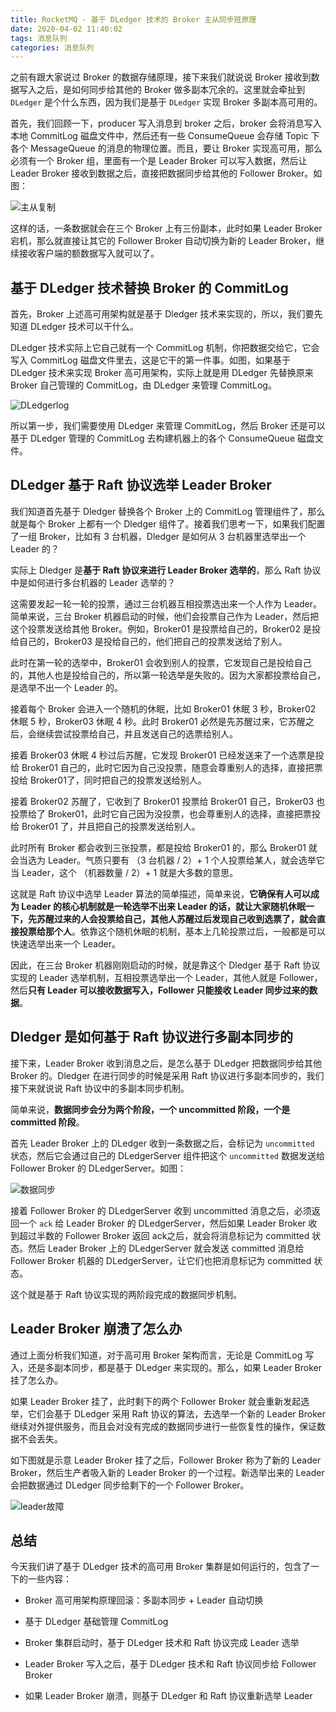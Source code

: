 ```yaml
---
title: RocketMQ - 基于 DLedger 技术的 Broker 主从同步班原理
date: 2020-04-02 11:40:02
tags: 消息队列
categories: 消息队列
---
```


之前有跟大家说过 Broker 的数据存储原理，接下来我们就说说 Broker 接收到数据写入之后，是如何同步给其他的 Broker 做多副本冗余的。这里就会牵扯到 `DLedger` 是个什么东西，因为我们是基于 `DLedger` 实现 Broker 多副本高可用的。



首先，我们回顾一下，producer 写入消息到 broker 之后，broker 会将消息写入本地 CommitLog 磁盘文件中，然后还有一些 ConsumeQueue 会存储 Topic 下各个 MessageQueue 的消息的物理位置。而且，要让 Broker 实现高可用，那么必须有一个 Broker 组，里面有一个是 Leader Broker 可以写入数据，然后让 Leader Broker 接收到数据之后，直接把数据同步给其他的 Follower Broker。如图：

![主从复制](RocketMQ-基于-DLedger-技术的-Broker-主从同步班原理/主从复制.png)



这样的话，一条数据就会在三个 Broker 上有三份副本，此时如果 Leader Broker 宕机，那么就直接让其它的 Follower Broker 自动切换为新的 Leader Broker，继续接收客户端的额数据写入就可以了。



## 基于 DLedger 技术替换 Broker 的 CommitLog

首先，Broker 上述高可用架构就是基于 Dledger 技术来实现的，所以，我们要先知道 DLedger 技术可以干什么。



DLedger 技术实际上它自己就有一个 CommitLog 机制，你把数据交给它，它会写入 CommitLog 磁盘文件里去，这是它干的第一件事。如图，如果基于 DLedger 技术来实现 Broker 高可用架构，实际上就是用 DLedger 先替换原来 Broker 自己管理的 CommitLog，由 DLedger 来管理 CommitLog。

![DLedgerlog](RocketMQ-基于-DLedger-技术的-Broker-主从同步班原理/DLedgerlog.png)



所以第一步，我们需要使用 DLedger 来管理 CommitLog，然后 Broker 还是可以基于 DLedger 管理的  CommitLog 去构建机器上的各个 ConsumeQueue 磁盘文件。



## DLedger 基于 Raft 协议选举 Leader Broker

我们知道首先基于 Dledger 替换各个 Broker 上的 CommitLog 管理组件了，那么就是每个 Broker 上都有一个 Dledger 组件了。接着我们思考一下，如果我们配置了一组 Broker，比如有 3 台机器，Dledger 是如何从 3 台机器里选举出一个 Leader 的？



实际上 Dledger 是**基于 Raft 协议来进行 Leader Broker 选举的**，那么 Raft 协议中是如何进行多台机器的 Leader 选举的？



这需要发起一轮一轮的投票，通过三台机器互相投票选出来一个人作为 Leader。简单来说，三台 Broker 机器启动的时候，他们会投票自己作为 Leader，然后把这个投票发送给其他 Broker。例如，Broker01 是投票给自己的，Broker02 是投给自己的，Broker03 是投给自己的，他们把自己的投票发送给了别人。



此时在第一轮的选举中，Broker01 会收到别人的投票，它发现自己是投给自己的，其他人也是投给自己的，所以第一轮选举是失败的。因为大家都投票给自己，是选举不出一个 Leader 的。



接着每个 Broker 会进入一个随机的休眠，比如 Broker01 休眠 3 秒，Broker02 休眠 5 秒，Broker03 休眠 4 秒。此时 Broker01 必然是先苏醒过来，它苏醒之后，会继续尝试投票给自己，并且发送自己的选票给别人。



接着 Broker03 休眠 4 秒过后苏醒，它发现 Broker01 已经发送来了一个选票是投给 Broker01 自己的，此时它因为自己没投票，随意会尊重别人的选择，直接把票投给 Broker01了，同时把自己的投票发送给别人。



接着 Broker02 苏醒了，它收到了 Broker01 投票给 Broker01 自己，Broker03 也投票给了 Broker01，此时它自己因为没投票，也会尊重别人的选择，直接把票投给 Broker01 了，并且把自己的投票发送给别人。



此时所有 Broker 都会收到三张投票，都是投给 Broker01 的，那么 Broker01 就会当选为 Leader。气质只要有 （3 台机器 / 2）+ 1 个人投票给某人，就会选举它当 Leader，这个 （机器数量 / 2）+ 1 就是大多数的意思。



这就是 Raft 协议中选举 Leader 算法的简单描述，简单来说，**它确保有人可以成为 Leader 的核心机制就是一轮选举不出来 Leader 的话，就让大家随机休眠一下，先苏醒过来的人会投票给自己，其他人苏醒过后发现自己收到选票了，就会直接投票给那个人**。依靠这个随机休眠的机制，基本上几轮投票过后，一般都是可以快速选举出来一个 Leader。



因此，在三台 Broker 机器刚刚启动的时候，就是靠这个 Dledger 基于 Raft 协议实现的 Leader 选举机制，互相投票选举出一个 Leader，其他人就是 Follower，然后**只有 Leader 可以接收数据写入，Follower 只能接收 Leader 同步过来的数据**。



## Dledger 是如何基于 Raft 协议进行多副本同步的

接下来，Leader Broker 收到消息之后，是怎么基于 DLedger 把数据同步给其他 Broker 的。Dledger 在进行同步的时候是采用 Raft 协议进行多副本同步的，我们接下来就说说 Raft 协议中的多副本同步机制。



简单来说，**数据同步会分为两个阶段，一个 uncommitted 阶段，一个是 committed 阶段**。



首先 Leader Broker 上的 DLedger 收到一条数据之后，会标记为 `uncommitted` 状态，然后它会通过自己的 DLedgerServer 组件把这个 `uncommitted` 数据发送给 Follower Broker 的 DLedgerServer。如图：

![数据同步](RocketMQ-基于-DLedger-技术的-Broker-主从同步班原理/数据同步.png)



接着 Follower Broker 的 DLedgerServer 收到 uncommitted 消息之后，必须返回一个 `ack` 给 Leader Broker 的 DLedgerServer，然后如果 Leader Broker 收到超过半数的 Follower Broker 返回 ack之后，就会将消息标记为 committed 状态。然后 Leader Broker 上的 DLedgerServer 就会发送 committed 消息给 Follower Broker 机器的 DLedgerServer，让它们也把消息标记为 committed 状态。



这个就是基于 Raft 协议实现的两阶段完成的数据同步机制。



## Leader Broker 崩溃了怎么办

通过上面分析我们知道，对于高可用 Broker 架构而言，无论是 CommitLog 写入，还是多副本同步，都是基于 DLedger 来实现的。那么，如果 Leader Broker 挂了怎么办。



如果 Leader Broker 挂了，此时剩下的两个 Follower Broker 就会重新发起选举，它们会基于 DLedger 采用 Raft 协议的算法，去选举一个新的 Leader Broker 继续对外提供服务，而且会对没有完成的数据同步进行一些恢复性的操作，保证数据不会丢失。



如下图就是示意 Leader Broker 挂了之后，Follower Broker 称为了新的 Leader Broker，然后生产者吸入新的 Leader Broker 的一个过程。新选举出来的 Leader 会把数据通过 DLedger 同步给剩下的一个 Follower Broker。

![leader故障](RocketMQ-基于-DLedger-技术的-Broker-主从同步班原理/leader故障.png)



## 总结

今天我们讲了基于 DLedger 技术的高可用 Broker 集群是如何运行的，包含了一下的一些内容：

- Broker 高可用架构原理回滚：多副本同步 + Leader 自动切换

- 基于 DLedger 基础管理 CommitLog

- Broker 集群启动时，基于 DLedger 技术和 Raft 协议完成 Leader 选举

- Leader Broker 写入之后，基于 DLedger 技术和 Raft 协议同步给 Follower Broker

- 如果 Leader Broker 崩溃，则基于 DLedger 和 Raft 协议重新选举 Leader